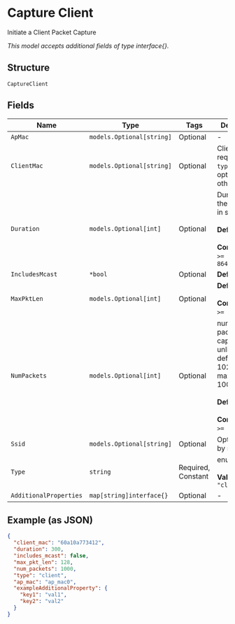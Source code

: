 
# Capture Client

Initiate a Client Packet Capture

*This model accepts additional fields of type interface{}.*

## Structure

`CaptureClient`

## Fields

| Name | Type | Tags | Description |
|  --- | --- | --- | --- |
| `ApMac` | `models.Optional[string]` | Optional | - |
| `ClientMac` | `models.Optional[string]` | Optional | Client mac, required if `type`==`client`; optional otherwise |
| `Duration` | `models.Optional[int]` | Optional | Duration of the capture, in seconds<br><br>**Default**: `600`<br><br>**Constraints**: `>= 60`, `<= 86400` |
| `IncludesMcast` | `*bool` | Optional | **Default**: `false` |
| `MaxPktLen` | `models.Optional[int]` | Optional | **Default**: `512`<br><br>**Constraints**: `>= 64`, `<= 2048` |
| `NumPackets` | `models.Optional[int]` | Optional | number of packets to capture, 0 for unlimited, default is 1024, maximum is 10000<br><br>**Default**: `1024`<br><br>**Constraints**: `>= 0`, `<= 10000` |
| `Ssid` | `models.Optional[string]` | Optional | Optional filter by ssid |
| `Type` | `string` | Required, Constant | enum: `client`<br><br>**Value**: `"client"` |
| `AdditionalProperties` | `map[string]interface{}` | Optional | - |

## Example (as JSON)

```json
{
  "client_mac": "60a10a773412",
  "duration": 300,
  "includes_mcast": false,
  "max_pkt_len": 128,
  "num_packets": 1000,
  "type": "client",
  "ap_mac": "ap_mac0",
  "exampleAdditionalProperty": {
    "key1": "val1",
    "key2": "val2"
  }
}
```


